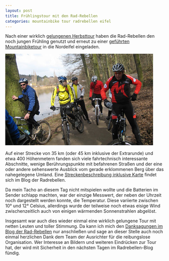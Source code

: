 ```yaml
---
layout: post
title: Frühlingstour mit den Rad-Rebellen
categories: mountainbike tour radrebellen eifel
---
```


Nach einer wirklich [gelungenen Herbsttour](/2008/10/12/gefuehrte-tour-codename-plattfuss/) haben die Rad-Rebellen den noch jungen Frühling genutzt und erneut zu einer [geführten Mountainbiketour](http://www.rad-rebellen.de/wordpress/?p=278) in die Nordeifel eingeladen.

![Frühlingstour mit den Rad-Rebellen](/images/2009-03-23/pause.jpg)

Auf einer Strecke von 35 km (oder 45 km inklusive der Extrarunde) und etwa 400 Höhenmetern fanden sich viele fahrtechnisch interessante Abschnitte, wenige Berührungspunkte mit befahrenen Straßen und der eine oder andere sehenswerte Ausblick vom gerade erklommenen Berg über das nahegelegene Umland. Eine [Streckenbeschreibung inklusive Karte](http://www.rad-rebellen.de/wordpress/?p=278) findet sich im Blog der Radrebellen.

Da mein Tacho an diesem Tag nicht mitspielen wollte und die Batterien im Sender schlapp machten, war der einzige Messwert, der neben der Uhrzeit noch dargestellt werden konnte, die Temperatur. Diese variierte zwischen 10° und 12° Celsius, allerdings wurde der teilweise noch etwas eisige Wind zwischenzeitlich auch von einigen wärmenden Sonnenstrahlen abgelöst.

Insgesamt war auch dies wieder einmal eine wirklich gelungene Tour mit netten Leuten und toller Stimmung. Da kann ich mich den [Danksagungen im Blog der Rad-Rebellen](http://www.rad-rebellen.de/wordpress/?p=356) nur anschließen und sage an dieser Stelle auch noch einmal herzlichen Dank dem Team der Ausrichter für die reibungslose Organisation. Wer Interesse an Bildern und weiteren Eindrücken zur Tour hat, der wird mit Sicherheit in den nächsten Tagen im Radrebellen-Blog fündig.


